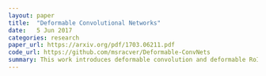 ```yaml
---
layout: paper
title:  "Deformable Convolutional Networks"
date:   5 Jun 2017
categories: research
paper_url: https://arxiv.org/pdf/1703.06211.pdf
code_url: https://github.com/msracver/Deformable-ConvNets
summary: This work introduces deformable convolution and deformable RoI pooling modules to improve the geometric transformation capability of CNNs by augmenting spatial sampling with learned offsets, without extra supervision. These modules can replace standard ones in CNNs for end-to-end training. The approach, validated by extensive experiments, effectively learns dense spatial transformations for complex vision tasks like object detection and semantic segmentation.
---
```

